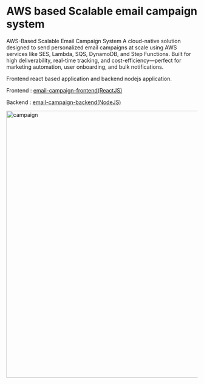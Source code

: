 # **AWS based Scalable email campaign system**

AWS-Based Scalable Email Campaign System
A cloud-native solution designed to send personalized email campaigns at scale using AWS services like SES, Lambda, SQS, DynamoDB, and Step Functions.
Built for high deliverability, real-time tracking, and cost-efficiency—perfect for marketing automation, user onboarding, and bulk notifications.

Frontend react based application and backend nodejs application.

Frontend : <a href="https://github.com/AtiqulHaque/email-campaign-frontend">
email-campaign-frontend(ReactJS)</a>


Backend : <a href="https://github.com/AtiqulHaque/email-campaign-backend">
email-campaign-backend(NodeJS)</a>


<img width="850" height="702" src="./campaign.png" alt="campaign"/>
